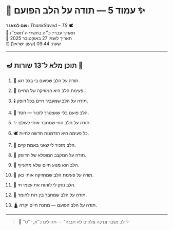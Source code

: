 # 📜 עמוד 5 — תודה על הלב הפועם ✨

**שם למאגר:** _ThankSaved – TS_ 🕊️  
📅 תאריך עברי: כ״ה בתשרי ה׳תשפ״ו  
📅 תאריך לועזי: 27 באוקטובר 2025  
⏰ שעה: 09:44 (שעון ישראל)

---

## 🪔 תוכן מלא ל־13 שורות 📖

1. 💓 תודה על הלב שפועם בי בכל רגע.
    
2. 🌅 פעימת הלב היא המוזיקה של החיים.
    
3. 🕯️ תודה על הלב שמעביר חיים בכל דופק.
    
4. 🙏 הלב פועם בלי שאצטרך לזכור — חסד.
    
5. ✨ תודה על הלב החי שמחבר אותי לעולם.
    
6. 🕊️ כל פעימה היא הזדמנות חדשה לחיות.
    
7. 🌿 הלב מזכיר לי שאני באמת קיים.
    
8. 🔑 תודה על המקצב המופלא של הדופק.
    
9. 💫 הלב הוא מנוע חיים שלא מתעייף.
    
10. 🧭 תודה על פעימת הלב שמחזיקה אותי כאן.
    
11. 🌈 הלב נותן לי לזהות את עצמי חי.
    
12. 🫶 תודה על הלב שמחבר בין רוח לחומר.
    
13. 🛕 תודה על הלב הפועם — מתנת חיים יקרה.
    

---

> 📜 "לֵב נִשְׁבָּר וְנִדְכֶּה אֱלֹהִים לֹא תִבְזֶה" — תהילים נ״א, י״ט ✨

